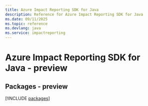 ```yaml
---
title: Azure Impact Reporting SDK for Java
description: Reference for Azure Impact Reporting SDK for Java
ms.date: 09/11/2025
ms.topic: reference
ms.devlang: java
ms.service: impactreporting
---
```

# Azure Impact Reporting SDK for Java - preview
## Packages - preview
[!INCLUDE [packages](impact-reporting-index.md)]